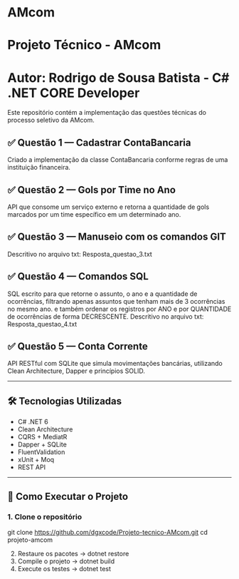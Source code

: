 # AMcom

# Projeto Técnico - AMcom

# Autor: Rodrigo de Sousa Batista - C# .NET CORE Developer

Este repositório contém a implementação das questões técnicas do processo seletivo da AMcom.

## ✅ Questão 1 — Cadastrar ContaBancaria

 Criado a implementação da classe ContaBancaria conforme regras de uma instituição financeira.

## ✅ Questão 2 — Gols por Time no Ano

API que consome um serviço externo e retorna a quantidade de gols marcados por um time específico em um determinado ano.

## ✅ Questão 3 — Manuseio com os comandos GIT

Descritivo no arquivo txt: Resposta_questao_3.txt

## ✅ Questão 4 — Comandos SQL 

SQL escrito para que retorne o assunto, o ano e a quantidade de ocorrências, filtrando apenas assuntos que tenham mais de 3 ocorrências no mesmo ano.
e também ordenar os registros por ANO e por QUANTIDADE de ocorrências de forma DECRESCENTE.
Descritivo no arquivo txt: Resposta_questao_4.txt

## ✅ Questão 5 — Conta Corrente

API RESTful com SQLite que simula movimentações bancárias, utilizando Clean Architecture, Dapper e princípios SOLID.

---

## 🛠️ Tecnologias Utilizadas

- C# .NET 6
- Clean Architecture
- CQRS + MediatR
- Dapper + SQLite
- FluentValidation
- xUnit + Moq
- REST API

---

## 🚀 Como Executar o Projeto

### 1. Clone o repositório
git clone https://github.com/dgxcode/Projeto-tecnico-AMcom.git
cd projeto-amcom

2. Restaure os pacotes -> dotnet restore
3. Compile o projeto -> dotnet build
4. Execute os testes -> dotnet test
